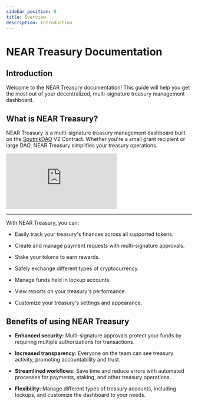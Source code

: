 ```yaml
---
sidebar_position: 0
title: Overview
description: Introduction
---
```


# NEAR Treasury Documentation

## Introduction

Welcome to the NEAR Treasury documentation! This guide will help you get the most out of your decentralized, multi-signature treasury management dashboard.


## What is NEAR Treasury?

NEAR Treasury is a multi-signature treasury management dashboard built on the [SputnikDAO](https://github.com/near-daos/sputnik-dao-contract) V2 Contract. Whether you're a small grant recipient or large DAO, NEAR Treasury simplifies your treasury operations.

<div class="loom__video"><iframe src="https://www.loom.com/embed/ab12bb40bc8049fba432b373a41ec7b2?sid=d190c992-090b-428a-82a7-427bd7101d85" frameborder="0" webkitallowfullscreen mozallowfullscreen allowfullscreen></iframe></div>

---

With NEAR Treasury, you can:

-   Easily track your treasury's finances across all supported tokens.

-   Create and manage payment requests with multi-signature approvals.
    
-   Stake your tokens to earn rewards.
    
-   Safely exchange different types of cryptocurrency.
    
-   Manage funds held in lockup accounts.
    
-   View reports on your treasury's performance.
    
-   Customize your treasury's settings and appearance.
    

## Benefits of using NEAR Treasury

-   **Enhanced security:** Multi-signature approvals protect your funds by requiring multiple authorizations for transactions.
    
-   **Increased transparency:** Everyone on the team can see treasury activity, promoting accountability and trust.
    
-   **Streamlined workflows:** Save time and reduce errors with automated processes for payments, staking, and other treasury operations.
    
-   **Flexibility:** Manage different types of treasury accounts, including lockups, and customize the dashboard to your needs.
